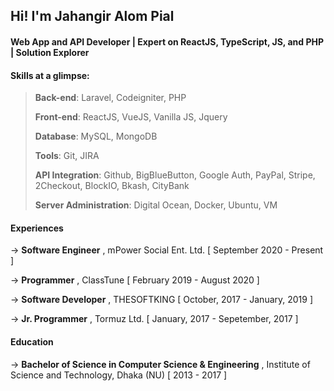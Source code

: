 ## Hi! I'm Jahangir Alom Pial

#### Web App and API Developer⁣ | Expert on ReactJS, TypeScript, JS, and PHP | Solution Explorer

#### Skills at a glimpse:

> **Back-end**: Laravel, Codeigniter, PHP
> 
> **Front-end**: ReactJS, VueJS, Vanilla JS, Jquery
> 
> **Database**: MySQL, MongoDB
> 
> **Tools**: Git, JIRA 
> 
> **API Integration**: Github, BigBlueButton, Google Auth, PayPal, Stripe, 2Checkout, BlockIO, Bkash, CityBank
> 
> **Server Administration**:  Digital Ocean, Docker, Ubuntu, VM

#### Experiences

→ **Software Engineer** , mPower Social Ent. Ltd. [ September 2020 - Present ]

→ **Programmer** , ClassTune [ February 2019 - August 2020 ]

→ **Software Developer** , THESOFTKING [ October, 2017 - January, 2019 ]

→ **Jr. Programmer** , Tormuz Ltd. [ January, 2017 - Sepetember, 2017 ]


#### Education

→ **Bachelor of Science in Computer Science & Engineering** , Institute of Science and Technology, Dhaka (NU) [ 2013 - 2017 ]
